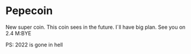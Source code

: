 # Pepecoin
New super coin. 
This coin sees in the future. I´ll have big plan.
See you on 2.4
M:BYE



























































































































































































































































PS: 2022 is gone in hell
